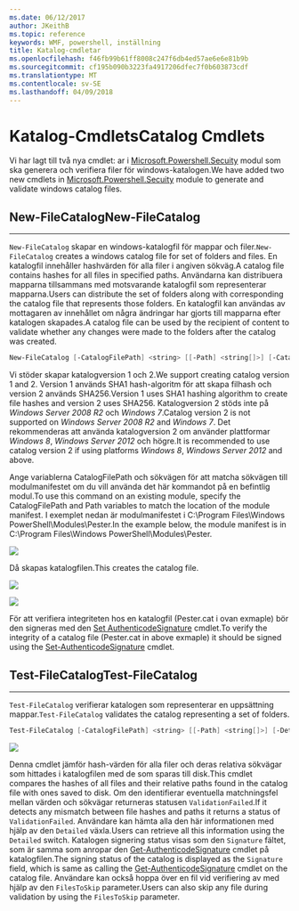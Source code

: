 ```yaml
---
ms.date: 06/12/2017
author: JKeithB
ms.topic: reference
keywords: WMF, powershell, inställning
title: Katalog-cmdletar
ms.openlocfilehash: f46fb99b61ff8008c247f6db4ed57ae6e6e81b9b
ms.sourcegitcommit: cf195b090b3223fa4917206dfec7f0b603873cdf
ms.translationtype: MT
ms.contentlocale: sv-SE
ms.lasthandoff: 04/09/2018
---
```

# <a name="catalog-cmdlets"></a><span data-ttu-id="ffcde-103">Katalog-Cmdlets</span><span class="sxs-lookup"><span data-stu-id="ffcde-103">Catalog Cmdlets</span></span>

<span data-ttu-id="ffcde-104">Vi har lagt till två nya cmdlet: ar i [Microsoft.Powershell.Secuity](https://technet.microsoft.com/en-us/library/hh847877.aspx) modul som ska generera och verifiera filer för windows-katalogen.</span><span class="sxs-lookup"><span data-stu-id="ffcde-104">We have added two new cmdlets in [Microsoft.Powershell.Secuity](https://technet.microsoft.com/en-us/library/hh847877.aspx) module to generate and validate windows catalog files.</span></span>

## <a name="new-filecatalog"></a><span data-ttu-id="ffcde-105">New-FileCatalog</span><span class="sxs-lookup"><span data-stu-id="ffcde-105">New-FileCatalog</span></span>
--------------------------------

<span data-ttu-id="ffcde-106">`New-FileCatalog` skapar en windows-katalogfil för mappar och filer.</span><span class="sxs-lookup"><span data-stu-id="ffcde-106">`New-FileCatalog` creates a windows catalog file for set of folders and files.</span></span> <span data-ttu-id="ffcde-107">En katalogfil innehåller hashvärden för alla filer i angiven sökväg.</span><span class="sxs-lookup"><span data-stu-id="ffcde-107">A catalog file contains hashes for all files in specified paths.</span></span> <span data-ttu-id="ffcde-108">Användarna kan distribuera mapparna tillsammans med motsvarande katalogfil som representerar mapparna.</span><span class="sxs-lookup"><span data-stu-id="ffcde-108">Users can distribute the set of folders along with corresponding the catalog file that represents those folders.</span></span> <span data-ttu-id="ffcde-109">En katalogfil kan användas av mottagaren av innehållet om några ändringar har gjorts till mapparna efter katalogen skapades.</span><span class="sxs-lookup"><span data-stu-id="ffcde-109">A catalog file can be used by the recipient of content to validate whether any changes were made to the folders after the catalog was created.</span></span>

```powershell
New-FileCatalog [-CatalogFilePath] <string> [[-Path] <string[]>] [-CatalogVersion <int>] [-WhatIf] [-Confirm] [<CommonParameters>]
```
<span data-ttu-id="ffcde-110">Vi stöder skapar katalogversion 1 och 2.</span><span class="sxs-lookup"><span data-stu-id="ffcde-110">We support creating catalog version 1 and 2.</span></span> <span data-ttu-id="ffcde-111">Version 1 används SHA1 hash-algoritm för att skapa filhash och version 2 används SHA256.</span><span class="sxs-lookup"><span data-stu-id="ffcde-111">Version 1 uses SHA1 hashing algorithm to create file hashes and version 2 uses SHA256.</span></span> <span data-ttu-id="ffcde-112">Katalogversion 2 stöds inte på *Windows Server 2008 R2* och *Windows 7*.</span><span class="sxs-lookup"><span data-stu-id="ffcde-112">Catalog version 2 is not supported on *Windows Server 2008 R2* and *Windows 7*.</span></span> <span data-ttu-id="ffcde-113">Det rekommenderas att använda katalogversion 2 om använder plattformar *Windows 8*, *Windows Server 2012* och högre.</span><span class="sxs-lookup"><span data-stu-id="ffcde-113">It is recommended to use catalog version 2 if using platforms *Windows 8*, *Windows Server 2012* and above.</span></span>

<span data-ttu-id="ffcde-114">Ange variablerna CatalogFilePath och sökvägen för att matcha sökvägen till modulmanifestet om du vill använda det här kommandot på en befintlig modul.</span><span class="sxs-lookup"><span data-stu-id="ffcde-114">To use this command on an existing module, specify the CatalogFilePath and Path variables to match the location of the module manifest.</span></span> <span data-ttu-id="ffcde-115">I exemplet nedan är modulmanifestet i C:\Program Files\Windows PowerShell\Modules\Pester.</span><span class="sxs-lookup"><span data-stu-id="ffcde-115">In the example below, the module manifest is in C:\Program Files\Windows PowerShell\Modules\Pester.</span></span>

![](../images/NewFileCatalog.jpg)

<span data-ttu-id="ffcde-116">Då skapas katalogfilen.</span><span class="sxs-lookup"><span data-stu-id="ffcde-116">This creates the catalog file.</span></span>

![](../images/CatalogFile1.jpg)

![](../images/CatalogFile2.jpg)

<span data-ttu-id="ffcde-117">För att verifiera integriteten hos en katalogfil (Pester.cat i ovan exmaple) bör den signeras med den [Set AuthenticodeSignature](https://technet.microsoft.com/library/hh849819.aspx) cmdlet.</span><span class="sxs-lookup"><span data-stu-id="ffcde-117">To verify the integrity of a catalog file (Pester.cat in above exmaple) it should be signed using the [Set-AuthenticodeSignature](https://technet.microsoft.com/library/hh849819.aspx) cmdlet.</span></span>


## <a name="test-filecatalog"></a><span data-ttu-id="ffcde-118">Test-FileCatalog</span><span class="sxs-lookup"><span data-stu-id="ffcde-118">Test-FileCatalog</span></span>
--------------------------------

<span data-ttu-id="ffcde-119">`Test-FileCatalog` verifierar katalogen som representerar en uppsättning mappar.</span><span class="sxs-lookup"><span data-stu-id="ffcde-119">`Test-FileCatalog` validates the catalog representing a set of folders.</span></span>

```powershell
Test-FileCatalog [-CatalogFilePath] <string> [[-Path] <string[]>] [-Detailed] [-FilesToSkip <string[]>] [-WhatIf] [-Confirm] [<CommonParameters>]
```

![](../images/TestFileCatalog.jpg)

<span data-ttu-id="ffcde-120">Denna cmdlet jämför hash-värden för alla filer och deras relativa sökvägar som hittades i katalogfilen med de som sparas till disk.</span><span class="sxs-lookup"><span data-stu-id="ffcde-120">This cmdlet compares the hashes of all files and their relative paths found in the catalog file with ones saved to disk.</span></span> <span data-ttu-id="ffcde-121">Om den identifierar eventuella matchningsfel mellan värden och sökvägar returneras statusen `ValidationFailed`.</span><span class="sxs-lookup"><span data-stu-id="ffcde-121">If it detects any mismatch between file hashes and paths it returns a status of `ValidationFailed`.</span></span>
<span data-ttu-id="ffcde-122">Användare kan hämta alla den här informationen med hjälp av den `Detailed` växla.</span><span class="sxs-lookup"><span data-stu-id="ffcde-122">Users can retrieve all this information using the `Detailed` switch.</span></span> <span data-ttu-id="ffcde-123">Katalogen signering status visas som den `Signature` fältet, som är samma som anropar den [Get-AuthenticodeSignature](https://technet.microsoft.com/en-us/library/hh849805.aspx) cmdlet på katalogfilen.</span><span class="sxs-lookup"><span data-stu-id="ffcde-123">The signing status of the catalog is displayed as the `Signature` field, which is same as calling the [Get-AuthenticodeSignature](https://technet.microsoft.com/en-us/library/hh849805.aspx) cmdlet on the catalog file.</span></span>
<span data-ttu-id="ffcde-124">Användare kan också hoppa över en fil vid verifiering av med hjälp av den `FilesToSkip` parameter.</span><span class="sxs-lookup"><span data-stu-id="ffcde-124">Users can also skip any file during validation by using the `FilesToSkip` parameter.</span></span>